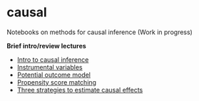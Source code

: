 # causal
Notebooks on methods for causal inference
(Work in progress)

**Brief intro/review lectures**
- [Intro to causal inference](https://youtu.be/PRdMIPyIdrQ)
- [Instrumental variables](https://youtu.be/mnBbzGU6vyE)
- [Potential outcome model](https://youtu.be/E2XzFcDHMzQ)
- [Propensity score matching](https://youtu.be/-ZYJJExgPLo)
- [Three strategies to estimate causal effects](https://www.youtube.com/watch?v=COPf8H-rnPo)

